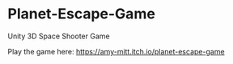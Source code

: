 # Planet-Escape-Game
Unity 3D Space Shooter Game

Play the game here: https://amy-mitt.itch.io/planet-escape-game
